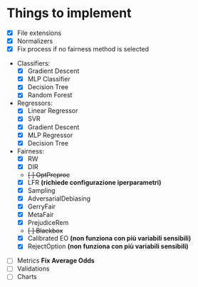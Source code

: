 # Things to implement

- [X] File extensions
- [X] Normalizers
- [X] Fix process if no fairness method is selected
- Classifiers:
  - [X] Gradient Descent
  - [X] MLP Classifier
  - [X] Decision Tree
  - [X] Random Forest
- Regressors:
  - [X] Linear Regressor
  - [X] SVR
  - [X] Gradient Descent
  - [X] MLP Regressor
  - [X] Decision Tree
- Fairness:
  - [X] RW
  - [X] DIR
  - ~~[ ] OptPreproc~~
  - [X] LFR **(richiede configurazione iperparametri)**
  - [X] Sampling
  - [X] AdversarialDebiasing
  - [X] GerryFair
  - [X] MetaFair
  - [X] PrejudiceRem
  - ~~[ ] Blackbox~~
  - [X] Calibrated EO **(non funziona con più variabili sensibili)**
  - [X] RejectOption **(non funziona con più variabili sensibili)**
- [ ] Metrics **Fix Average Odds**
- [ ] Validations
- [ ] Charts
